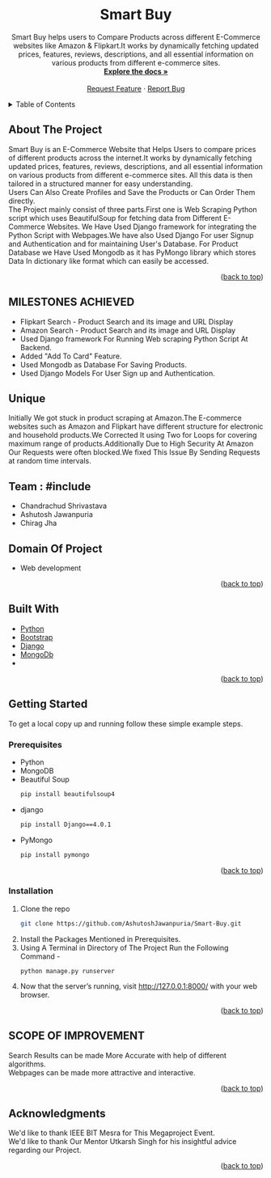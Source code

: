 <div id="top"></div>

<!-- PROJECT LOGO -->
<br />
<div align="center">
<h1 align="center">Smart Buy</h1>

  <p align="center">
    Smart Buy helps users to Compare Products across different E-Commerce websites like Amazon & Flipkart.It works by dynamically fetching updated prices, features, reviews, descriptions, and all essential information on various products from different e-commerce sites.
    <br />
    <a href="https://github.com/AshutoshJawanpuria/Smart-Buy.git"><strong>Explore the docs »</strong></a>
    <br />
    <br />
    <!-- <a href="https://github.com/github_username/repo_name">View Demo</a>
    · -->
    <a href="https://www.linkedin.com/in/chandrachud-shrivastava-2b1680201/">Request Feature</a>
    ·
    <a href="https://www.linkedin.com/in/ashutosh-jawanpuria-898166177/">Report Bug</a>
  </p>
</div>


<!-- TABLE OF CONTENTS -->
<details>
  <summary>Table of Contents</summary>
  <ol>
    <li>
      <a href="#about-the-project">About The Project</a>
      <ul>
        <li><a href="#built-with">Built With</a></li>
      </ul>
    </li>
    <li><a href="#MILESTONES-ACHIEVED">MILESTONES ACHIEVED</a></li>
    <li><a href="#UNIQUE">UNIQUE</a></li>
    <li><a href="#Team">Team</a></li>
    <li><a href="#Domain-Of-Project">Domain Of Project</a></li>
    <li>
      <a href="#getting-started">Getting Started</a>
      <ul>
        <li><a href="#prerequisites">Prerequisites</a></li>
        <li><a href="#installation">Installation</a></li>
      </ul>
    </li>
    <li><a href="#SCOPE-OF-IMPROVEMENT">SCOPE OF IMPROVEMENT</a></li>
    <li><a href="#acknowledgments">Acknowledgments</a></li>
  </ol>
</details>



<!-- ABOUT THE PROJECT -->
## About The Project
Smart Buy is an E-Commerce Website that Helps Users to compare prices of different products across the internet.It works by dynamically fetching updated prices, features, reviews, descriptions, and all essential information on various products from different e-commerce sites. All this data is then tailored in a structured manner for easy understanding.
<br/>
Users Can Also Create Profiles and Save the Products or Can Order Them directly.
<br/>
The Project mainly consist of three parts.First one is Web Scraping Python script which uses BeautifulSoup for fetching data from Different E-Commerce Websites.
We Have Used Django framework for integrating the Python Script with Webpages.We have also Used Django For user Signup and Authentication and for maintaining User's Database.
For Product Database we Have Used Mongodb as it has PyMongo library which stores Data In dictionary like format which can easily be accessed.

<p align="right">(<a href="#top">back to top</a>)</p>

## MILESTONES ACHIEVED
* Flipkart Search - Product Search and its image and URL Display
* Amazon Search - Product Search and its image and URL Display
* Used Django framework For Running Web scraping Python Script At Backend.
* Added "Add To Card" Feature. 
* Used Mongodb as Database For Saving Products.
* Used Django Models For User Sign up and Authentication.

## Unique
   Initially We got stuck in product scraping at Amazon.The E-commerce websites such as Amazon and Flipkart have different structure for electronic and household products.We Corrected It using Two for Loops for covering maximum range of products.Additionally Due to High Security At Amazon Our Requests were often blocked.We fixed This Issue By Sending Requests at random time intervals.

## Team : #include

*  Chandrachud Shrivastava
*  Ashutosh Jawanpuria
*  Chirag Jha

## Domain Of Project
*  Web development
<p align="right">(<a href="#top">back to top</a>)</p>

## Built With

* [Python](https://www.python.org)
* [Bootstrap](https://getbootstrap.com)
* [Django](https://www.djangoproject.com)
* [MongoDb](https://www.mongodb.com)
* 


<p align="right">(<a href="#top">back to top</a>)</p>


<!-- GETTING STARTED -->
## Getting Started

To get a local copy up and running follow these simple example steps.

### Prerequisites

* Python
* MongoDB
* Beautiful Soup
  ```sh
  pip install beautifulsoup4
  ```
* django
  ```sh
  pip install Django==4.0.1
  ```
* PyMongo
  ```sh
  pip install pymongo
  ```
<p align="right">(<a href="#top">back to top</a>)</p>

### Installation

1. Clone the repo
   ```sh
   git clone https://github.com/AshutoshJawanpuria/Smart-Buy.git
   ```
2. Install the Packages Mentioned in Prerequisites.
3. Using A Terminal in Directory of The Project Run the Following Command -
   ```
   python manage.py runserver
   ```
4. Now that the server’s running, visit http://127.0.0.1:8000/ with your web browser.

<p align="right">(<a href="#top">back to top</a>)</p>



<!-- USAGE EXAMPLES -->
## SCOPE OF IMPROVEMENT
Search Results can be made More Accurate with help of different algorithms.
<br/>
Webpages can be made more attractive and interactive.
<p align="right">(<a href="#top">back to top</a>)</p>

<!-- ACKNOWLEDGMENTS -->
## Acknowledgments
We'd like to thank IEEE BIT Mesra for This Megaproject Event.
<br/>
We'd like to thank Our Mentor Utkarsh Singh for his insightful advice regarding our Project.
<p align="right">(<a href="#top">back to top</a>)</p>

